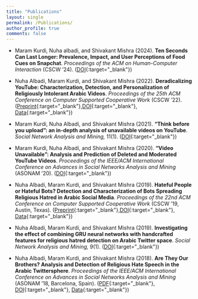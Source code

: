 ```yaml
---
title: "Publications"
layout: single
permalink: /Publications/
author_profile: true
comments: false
---
```



- Maram Kurdi, Nuha albadi, and Shivakant Mishra (2024). **Ten Seconds Can Last Longer: Prevalence, Impact, and User Perceptions of Food Cues on Snapchat**. *Proceedings of the ACM on Human-Computer Interaction* (CSCW ’24). ([DOI]( https://doi.org/10.1145/3637404){:target="_blank"})


- Nuha Albadi, Maram Kurdi, and Shivakant Mishra (2022). **Deradicalizing YouTube: Characterization, Detection, and Personalization of Religiously Intolerant Arabic Videos**. *Proceedings of the 25th ACM Conference on Computer Supported Cooperative Work* (CSCW ’22). ([Preprint](https://arxiv.org/abs/2207.00111){:target="_blank"},[DOI]( https://doi.org/10.1145/3555618){:target="_blank"}, [Data](https://osf.io/cf9w8/?view_only=aa81f43ff28c4faaa7514ccccc6a386c){:target="_blank"})

- Maram Kurdi, Nuha Albadi, and Shivakant Mishra (2021). **“Think before you upload”: an in-depth analysis of unavailable videos on YouTube**. *Social Network Analysis and Mining,* 11(1). ([DOI](https://doi.org/10.1007/s13278-021-00755-x){:target="_blank"})

- Maram Kurdi, Nuha Albadi, and Shivakant Mishra (2020). **“Video Unavailable”: Analysis and Prediction of Deleted and Moderated YouTube Videos**. *Proceedings of the IEEE/ACM International Conference on Advances in Social Networks Analysis and Mining* (ASONAM ’20). ([DOI](https://doi.org/10.1109/ASONAM49781.2020.9381310){:target="_blank"})

- Nuha Albadi, Maram Kurdi, and Shivakant Mishra (2019). **Hateful People or Hateful Bots? Detection and Characterization of Bots Spreading Religious Hatred in Arabic Social Media**. *Proceedings of the 22nd ACM Conference on Computer Supported Cooperative Work* (CSCW ’19, Austin, Texas). ([Preprint](https://arxiv.org/abs/1908.00153){:target="_blank"},[DOI](https://doi.org/10.1145/3359163){:target="_blank"}, [Data](https://github.com/nuhaalbadi/ArabicBots){:target="_blank"})

- Nuha Albadi, Maram Kurdi, and Shivakant Mishra (2019). **Investigating the effect of combining GRU neural networks with handcrafted features for religious hatred detection on Arabic Twitter space**. *Social Network Analysis and Mining,* 9(1). ([DOI](https://doi.org/10.1007/s13278-019-0587-5){:target="_blank"})

- Nuha Albadi, Maram Kurdi, and Shivakant Mishra (2018). **Are They Our Brothers? Analysis and Detection of Religious Hate Speech in the Arabic Twittersphere**. *Proceedings of the IEEE/ACM International Conference on Advances in Social Networks Analysis and Mining* (ASONAM ’18, Barcelona, Spain). ([PDF](/assets/papers/AreThey.pdf){:target="_blank"}, [DOI](https://doi.org/10.1109/asonam.2018.8508247){:target="_blank"}, [Data](https://github.com/nuhaalbadi/Arabic_hatespeech){:target="_blank"})
